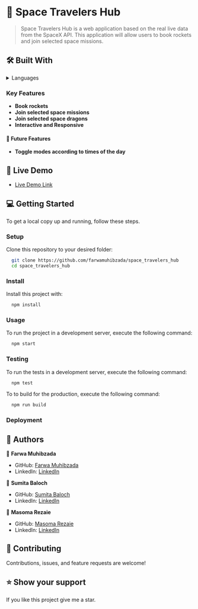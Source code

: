 # 📖 Space Travelers Hub 

>  Space Travelers Hub is a web application based on the real live data from the SpaceX API. This application will allow users to book rockets and join selected space missions.

## 🛠 Built With


<details>
  <summary>Languages</summary>
  <ul>
    <li>React</li>
    <li>Redux</li>
    <li>React Bootstrap</li>
    <li>Css for custom design</li>
  </ul>
</details>

<!-- Features -->

### Key Features 

- **Book rockets**
- **Join selected space missions**
- **Join selected space dragons**
- **Interactive and Responsive**


#### 🔭 Future Features

- **Toggle modes according to times of the day**

<!-- LIVE DEMO -->

## 🚀 Live Demo 

- <a href="https://space-traveler-hub-farwamuhibzada.netlify.app/" target="_blank">Live Demo Link</a>


<!-- GETTING STARTED -->

## 💻 Getting Started 

To get a local copy up and running, follow these steps.

### Setup

Clone this repository to your desired folder:

```sh
  git clone https://github.com/farwamuhibzada/space_travelers_hub
  cd space_travelers_hub
```

### Install

Install this project with:

```sh
  npm install
```

### Usage

To run the project in a development server, execute the following command:

```sh
  npm start
```

### Testing

To run the tests in a development server, execute the following command:

```sh
  npm test
```

To to build for the production, execute the following command:

```sh
  npm run build
```

### Deployment


<!-- AUTHORS -->

## 👥 Authors

👤 **Farwa Muhibzada**

- GitHub: [Farwa Muhibzada](https://github.com/FarwaMuhibZada)
- LinkedIn: [LinkedIn](https://www.linkedin.com/in/farwamohibzada/)

👤 **Sumita Baloch**

- GitHub: [Sumita Baloch](https://github.com/S-BLH)
- LinkedIn: [LinkedIn](https://www.linkedin.com/in/sumita-balouch-959197309?utm_source=share&utm_campaign=share_via&utm_content=profile&utm_medium=ios_app)

👤 **Masoma Rezaie**

- GitHub: [Masoma Rezaie](https://github.com/MasomRezaie)
- LinkedIn: [LinkedIn](https://www.linkedin.com/in/miss-masoma-99b85522a?utm_source=share&utm_campaign=share_via&utm_content=profile&utm_medium=android_app)


<!-- CONTRIBUTING -->

## 🤝 Contributing 
Contributions, issues, and feature requests are welcome!

<!-- SUPPORT -->

## ⭐️ Show your support

If you like this project give me a star.
